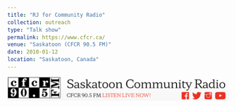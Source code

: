 ```yaml
---
title: "RJ for Community Radio"
collection: outreach
type: "Talk show"
permalink: https://www.cfcr.ca/
venue: "Saskatoon (CFCR 90.5 FM)"
date: 2010-01-12
location: "Saskatoon, Canada"
---
```


<img width="520" alt="image" src="https://github.com/Rachita028/Rachita028.github.io/blob/master/images/cfcr.jpg">
